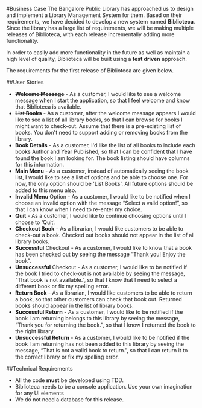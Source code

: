#Business Case
The Bangalore Public Library has approached us to design and implement a Library Management System for them. Based on their requirements, we have decided to develop a new system named __Biblioteca__. Since the library has a large list of requirements, we will be making multiple releases of Biblioteca, with each release incrementally adding more functionality. 

In order to easily add more functionality in the future as well as maintain a high level of quality, Biblioteca will be built using a __test driven__ approach.

The requirements for the first release of Biblioteca are given below.

##User Stories
- ~~__Welcome Message__~~ - As a customer, I would like to see a welcome message when I start the application, so that I feel welcome and know that Biblioteca is available.
- ~~__List Books__~~ - As a customer, after the welcome message appears I would like to see a list of all library books, so that I can browse for books I might want to check-out. Assume that there is a pre-existing list of books. You don't need to support adding or removing books from the library.
- __Book Details__ - As a customer, I'd like the list of all books to include each books Author and Year Published, so that I can be confident that I have found the book I am looking for. The book listing should have columns for this information.
- __Main Menu__  - As a customer, instead of automatically seeing the book list, I would like to see a list of options and be able to choose one. For now, the only option should be 'List Books'. All future options should be added to this menu also.
- __Invalid Menu__ Option - As a customer, I would like to be notified when I choose an invalid option with the message “Select a valid option!”, so that I can know when I need to re-enter my choice.
- __Quit__ - As a customer, I would like to continue choosing options until I choose to 'Quit'.
- __Checkout Book__ - As a librarian, I would like customers to be able to check-out a book. Checked out books should not appear in the list of all library books.
- __Successful__ Checkout - As a customer, I would like to know that a book has been checked out by seeing the message “Thank you! Enjoy the book”.
- __Unsuccessful__ Checkout - As a customer, I would like to be notified if the book I tried to check-out is not available by seeing the message, “That book is not available.”, so that I know that I need to select a different book or fix my spelling error.
- __Return Book__ - As a librarian, I would like customers to be able to return a book, so that other customers can check that book out. Returned books should appear in the list of library books.
- __Successful Return__ - As a customer, I would like to be notified if the book I am returning belongs to this library by seeing the message, “Thank you for returning the book.”, so that I know I returned the book to the right library.
- __Unsuccessful Return__ - As a customer, I would like to be notified if the book I am returning has not been added to this library by seeing the message, “That is not a valid book to return.”, so that I can return it to the correct library or fix my spelling error.

##Technical Requirements
- All the code __must__ be developed using TDD.
- Biblioteca needs to be a console application. Use your own imagination for any UI elements
- We do not need a database for this release.
